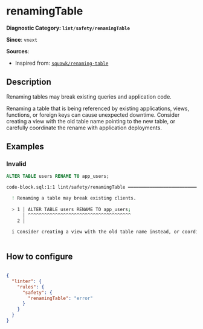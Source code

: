 # renamingTable
**Diagnostic Category: `lint/safety/renamingTable`**

**Since**: `vnext`


**Sources**: 
- Inspired from: <a href="https://squawkhq.com/docs/renaming-table" target="_blank"><code>squawk/renaming-table</code></a>

## Description
Renaming tables may break existing queries and application code.

Renaming a table that is being referenced by existing applications, views, functions, or foreign keys
can cause unexpected downtime. Consider creating a view with the old table name pointing to the new table,
or carefully coordinate the rename with application deployments.

## Examples

### Invalid

```sql
ALTER TABLE users RENAME TO app_users;
```

```sh
code-block.sql:1:1 lint/safety/renamingTable ━━━━━━━━━━━━━━━━━━━━━━━━━━━━━━━━━━━━━━━━━━━━━━━━━━━━━━━

  ! Renaming a table may break existing clients.
  
  > 1 │ ALTER TABLE users RENAME TO app_users;
      │ ^^^^^^^^^^^^^^^^^^^^^^^^^^^^^^^^^^^^^^
    2 │ 
  
  i Consider creating a view with the old table name instead, or coordinate the rename carefully with application deployments.
  

```

## How to configure
```json

{
  "linter": {
    "rules": {
      "safety": {
        "renamingTable": "error"
      }
    }
  }
}

```
